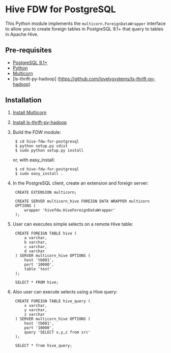 Hive FDW for PostgreSQL
===============================

This Python module implements the `multicorn.ForeignDataWrapper` interface to allow you to create foreign tables in PostgreSQL 9.1+ that query to tables in Apache Hive. 

Pre-requisites
--------------

* [PostgreSQL 9.1+](http://www.postgresql.org/)
* [Python](http://python.org/)
* [Multicorn](http://multicorn.org)
* [ls-thrift-py-hadoop] (https://github.com/lovelysystems/ls-thrift-py-hadoop)

Installation
------------

1. [Install Multicorn](http://multicorn.org/#installation)
2. [Install ls-thrift-py-hadoop](https://github.com/lovelysystems/ls-thrift-py-hadoop)
3. Build the FDW module:

        $ cd hive-fdw-for-postgresql
        $ python setup.py sdist
        $ sudo python setup.py install

    or, with easy_install:

        $ cd hive-fdw-for-postgresql
        $ sudo easy_install .

4. In the PostgreSQL client, create an extension and foreign server:

        CREATE EXTENSION multicorn;
        
        CREATE SERVER multicorn_hive FOREIGN DATA WRAPPER multicorn
        OPTIONS (
            wrapper 'hivefdw.HiveForeignDataWrapper'
        );

5. User can executes simple selects on a remote Hive table:

        CREATE FOREIGN TABLE hive (
            a varchar,
            b varchar,
            c varchar,
            d varchar
        ) SERVER multicorn_hive OPTIONS (
            host 'tb081',
            port '10000',
            table 'test'
        );

        SELECT * FROM hive;

6. Also user can execute selects using a Hive query:
         
        CREATE FOREIGN TABLE hive_query (
            x varchar,
            y varchar,
            z varchar
        ) SERVER multicorn_hive OPTIONS (
            host 'tb081',
            port '10000',
            query 'SELECT x,y,z from src'
        );
        
        SELECT * from hive_query;
